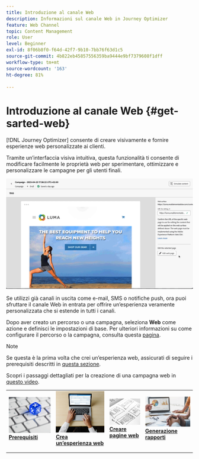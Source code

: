 ```yaml
---
title: Introduzione al canale Web
description: Informazioni sul canale Web in Journey Optimizer
feature: Web Channel
topic: Content Management
role: User
level: Beginner
exl-id: 8f06b8f0-f64d-42f7-9b10-7bb76f63d1c5
source-git-commit: 4b822eb45857556359ba9444e9bf7379608f1dff
workflow-type: tm+mt
source-wordcount: '163'
ht-degree: 81%

---
```


# Introduzione al canale Web {#get-sarted-web}

[!DNL Journey Optimizer] consente di creare visivamente e fornire esperienze web personalizzate ai clienti.

Tramite un’interfaccia visiva intuitiva, questa funzionalità ti consente di modificare facilmente le proprietà web per sperimentare, ottimizzare e personalizzare le campagne per gli utenti finali.

![](../rn/assets/do-not-localize/web-authoring.gif)

Se utilizzi già canali in uscita come e-mail, SMS o notifiche push, ora puoi sfruttare il canale Web in entrata per offrire un’esperienza veramente personalizzata che si estende in tutti i canali.

Dopo aver creato un percorso o una campagna, seleziona **Web** come azione e definisci le impostazioni di base. Per ulteriori informazioni su come configurare il percorso o la campagna, consulta questa [pagina](create-web.md#create-web-experience).

>[!NOTE]
>
>Se questa è la prima volta che crei un’esperienza web, assicurati di seguire i prerequisiti descritti in [questa sezione](web-prerequisites.md).

Scopri i passaggi dettagliati per la creazione di una campagna web in [questo video](create-web.md#video).

<table style="table-layout:fixed"><tr style="border: 0;">
<td>
<a href="web-prerequisites.md">
<img alt="Lead" src="../assets/do-not-localize/web-prerequisites.jpg">
</a>
<div><a href="web-prerequisites.md"><strong>Prerequisiti</strong>
</div>
<p>
</td>
<td>
<a href="create-web.md">
<img alt="Non frequente" src="../assets/do-not-localize/web-create.jpg">
</a>
<div>
<a href="create-web.md"><strong>Crea un’esperienza web</strong></a>
</div>
<p></td>
<td>
<a href="web-visual-editor.md">
<img alt="Convalida" src="../assets/do-not-localize/web-design.jpg">
</a>
<div>
<a href="web-visual-editor.md"><strong>Creare pagine web</strong></a>
</div>
<p>
</td>
<td>
<a href="monitor-web-experiences.md">
<img alt="Convalida" src="../assets/do-not-localize/web-reporting.jpg">
</a>
<div>
<a href="monitor-web-experiences.md"><strong>Generazione rapporti</strong></a>
</div>
<p>
</td>
</tr></table>



